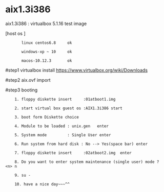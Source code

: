 # aix1.3i386
aix1.3i386 : virtualbox 5.1.16 test image 


[host os ] 

           linux centos6.8     ok

           windows-xp ~ 10     ok
           
           macos-10.12.3       ok


#step1  virtualbox install  https://www.virtualbox.org/wiki/Downloads

#step2  aix.ovf import


#step3  booting
        
        
        1. floppy diskette insert     :01atboot1.img
        
        2. start virtual box guest os :AIX1.3i386 start
        
        3. boot form Diskette choice
        
        4. Module to be loaded : unix.gen   enter
        
        5. System mode         : Single User enter
        
        6. Run system from hard disk : No --> Yes(space bar) enter
       
        7. floppy diskette insert     :02atboot2.img  enter 
        
        8. Do you want to enter system maintenance (single user) mode ? <n> n
        
        9. su -
        
        10. have a nice day~~~^^
        
        
        
        
        
        
        
        

